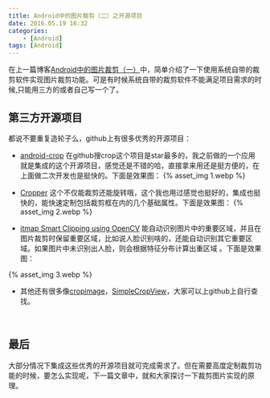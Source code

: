 ```yaml
---
title: Android中的图片裁剪（二）之开源项目
date: 2016.05.19 16:32
categories: 
    - [Android]
tags: [Android]
---
```


在上一篇博客[Android中的图片裁剪（一）](http://www.jianshu.com/writer#/notebooks/4326108/notes/4015713)中，简单介绍了一下使用系统自带的裁剪软件实现图片裁剪功能。可是有时候系统自带的裁剪软件不能满足项目需求的时候,只能用三方的或者自己写一个了。
<!-- more -->

## 第三方开源项目
都说不要重复造轮子么，github上有很多优秀的开源项目：
- [android-crop](https://github.com/jdamcd/android-crop)
在github搜crop这个项目是star最多的，我之前做的一个应用就是集成的这个开源项目，感觉还是不错的哈，直接拿来用还是挺方便的，在上面做二次开发也是挺快的。下面是效果图：
{% asset_img 1.webp %}

- [Cropper](https://github.com/edmodo/cropper)
这个不仅能裁剪还能旋转哦，这个我也用过感觉也挺好的，集成也挺快的，能快速定制包括裁剪框在内的几个基础属性。下面是效果图：
{% asset_img 2.webp %}

- [itmap Smart Clipping using OpenCV](https://github.com/beartung/tclip-android)
能自动识别图片中的重要区域，并且在图片裁剪时保留重要区域，比如说人脸识别啥的，还能自动识别其它重要区域。如果图片中未识别出人脸，则会根据特征分布计算出重区域 。下面是效果图：

{% asset_img 3.webp %}

- 其他还有很多像[cropimage](https://github.com/biokys/cropimage)，[SimpleCropView](https://github.com/IsseiAoki/SimpleCropView)，大家可以上github上自行查找。

<br>

## 最后
大部分情况下集成这些优秀的开源项目就可完成需求了。但在需要高度定制裁剪功能的时候，要怎么实现呢，下一篇文章中，就和大家探讨一下裁剪图片实现的原理。
